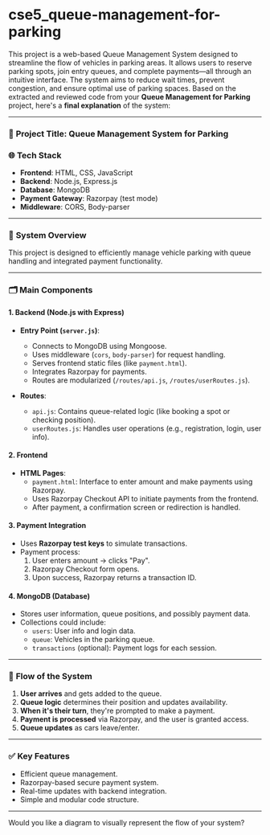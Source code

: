 # cse5_queue-management-for-parking
This project is a web-based Queue Management System designed to streamline the flow of vehicles in parking areas. It allows users to reserve parking spots, join entry queues, and complete payments—all through an intuitive interface.  The system aims to reduce wait times, prevent congestion, and ensure optimal use of parking spaces.
Based on the extracted and reviewed code from your **Queue Management for Parking** project, here's a **final explanation** of the system:

---

### 🔧 **Project Title**: Queue Management System for Parking

### 🌐 **Tech Stack**
- **Frontend**: HTML, CSS, JavaScript
- **Backend**: Node.js, Express.js
- **Database**: MongoDB
- **Payment Gateway**: Razorpay (test mode)
- **Middleware**: CORS, Body-parser

---

### 🧩 **System Overview**

This project is designed to efficiently manage vehicle parking with queue handling and integrated payment functionality.

---

### 🗂️ **Main Components**

#### 1. **Backend (Node.js with Express)**
- **Entry Point (`server.js`)**:
  - Connects to MongoDB using Mongoose.
  - Uses middleware (`cors`, `body-parser`) for request handling.
  - Serves frontend static files (like `payment.html`).
  - Integrates Razorpay for payments.
  - Routes are modularized (`/routes/api.js`, `/routes/userRoutes.js`).

- **Routes**:
  - `api.js`: Contains queue-related logic (like booking a spot or checking position).
  - `userRoutes.js`: Handles user operations (e.g., registration, login, user info).

#### 2. **Frontend**
- **HTML Pages**:
  - `payment.html`: Interface to enter amount and make payments using Razorpay.
  - Uses Razorpay Checkout API to initiate payments from the frontend.
  - After payment, a confirmation screen or redirection is handled.

#### 3. **Payment Integration**
- Uses **Razorpay test keys** to simulate transactions.
- Payment process:
  1. User enters amount → clicks "Pay".
  2. Razorpay Checkout form opens.
  3. Upon success, Razorpay returns a transaction ID.

#### 4. **MongoDB (Database)**
- Stores user information, queue positions, and possibly payment data.
- Collections could include:
  - `users`: User info and login data.
  - `queue`: Vehicles in the parking queue.
  - `transactions` (optional): Payment logs for each session.

---

### 🔄 **Flow of the System**

1. **User arrives** and gets added to the queue.
2. **Queue logic** determines their position and updates availability.
3. **When it's their turn**, they're prompted to make a payment.
4. **Payment is processed** via Razorpay, and the user is granted access.
5. **Queue updates** as cars leave/enter.

---

### ✅ **Key Features**
- Efficient queue management.
- Razorpay-based secure payment system.
- Real-time updates with backend integration.
- Simple and modular code structure.

---

Would you like a diagram to visually represent the flow of your system?
